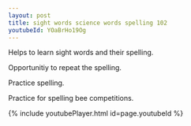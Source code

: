```yaml
---
layout: post
title: sight words science words spelling 102
youtubeId: YOaBrHo19Og
---
```

 
 
Helps to learn sight words and their spelling.

Opportunitiy to repeat the spelling. 

Practice spelling. 
 
Practice for spelling bee competitions. 
 
{% include youtubePlayer.html id=page.youtubeId %}
 
 
